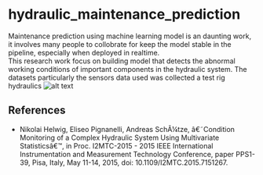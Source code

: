 # hydraulic_maintenance_prediction
Maintenance prediction using machine learning model is an daunting work, it involves many people to collobrate for keep the model stable in the pipeline, especially when deployed in realtime.<br>
This research work focus on building model that detects the abnormal working conditions of important components in the hydraulic system. The datasets particularly the sensors data used was collected a test rig hydraulics
![alt text]([path/to/image.png](https://github.com/khanhvovan2002/hydraulic_maintenance_prediction/blob/main/Picture1.png))










## References
- Nikolai Helwig, Eliseo Pignanelli, Andreas SchÃ¼tze, â€˜Condition Monitoring of a Complex Hydraulic System Using Multivariate Statisticsâ€™, in Proc. I2MTC-2015 - 2015 IEEE International Instrumentation and Measurement Technology Conference, paper PPS1-39, Pisa, Italy, May 11-14, 2015, doi: 10.1109/I2MTC.2015.7151267.


